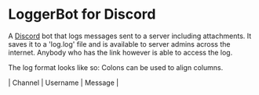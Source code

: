 # LoggerBot for Discord

A [Discord](https://discordapp.com/) bot that logs messages sent to a server including attachments.
It saves it to a 'log.log' file and is available to server admins across the internet.
Anybody who has the link however is able to access the log.


The log format looks like so:
Colons can be used to align columns.

| Channel        | Username           | Message  |



